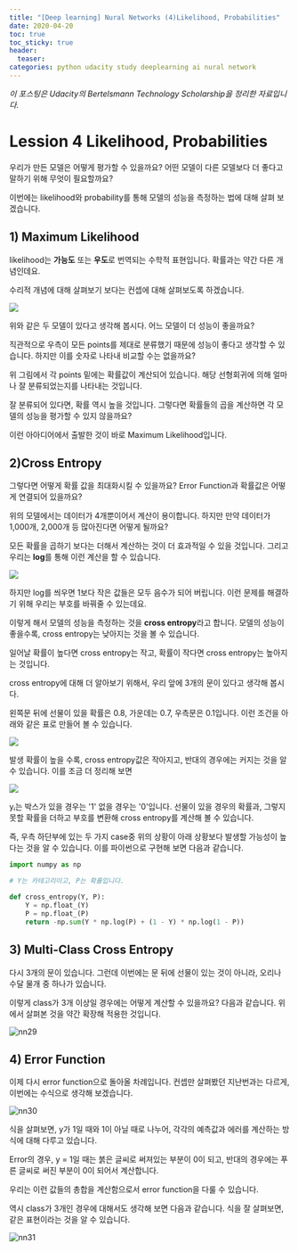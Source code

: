 ```yaml
---
title: "[Deep learning] Nural Networks (4)Likelihood, Probabilities"
date: 2020-04-20
toc: true
toc_sticky: true
header:
  teaser: 
categories: python udacity study deeplearning ai nural network
---
```



*이 포스팅은 Udacity의 Bertelsmann Technology Scholarship을 정리한 자료입니다.*  


# Lession 4 Likelihood, Probabilities

우리가 만든 모델은 어떻게 평가할 수 있을까요? 어떤 모델이 다른 모델보다 더 좋다고 말하기 위해 무엇이 필요할까요?

이번에는 likelihood와 probability를 통해 모델의 성능을 측정하는 법에 대해 살펴 보겠습니다.


## 1) Maximum Likelihood

likelihood는 **가능도** 또는 **우도**로 번역되는 수학적 표현입니다. 확률과는 약간 다른 개념인데요.

수리적 개념에 대해 살펴보기 보다는 컨셉에 대해 살펴보도록 하겠습니다.

![](https://drive.google.com/uc?id=1Tifc3JfF2ELxh9pxzqq7AZV6eCLB1ZTF)

위와 같은 두 모델이 있다고 생각해 봅시다. 어느 모델이 더 성능이 좋을까요?

직관적으로 우측이 모든 points를 제대로 분류했기 때문에 성능이 좋다고 생각할 수 있습니다. 하지만 이를 숫자로 나타내 비교할 수는 없을까요?

위 그림에서 각 points 밑에는 확률값이 계산되어 있습니다. 해당 선형회귀에 의해 얼마나 잘 분류되었는지를 나타내는 것입니다.

잘 분류되어 있다면, 확률 역시 높을 것입니다. 그렇다면 확률들의 곱을 계산하면 각 모델의 성능을 평가할 수 있지 않을까요?

이런 아아디어에서 출발한 것이 바로 Maximum Likelihood입니다.


## 2)Cross Entropy

그렇다면 어떻게 확률 값을 최대화시킬 수 있을까요? Error Function과 확률값은 어떻게 연결되어 있을까요?

위의 모델에서는 데이터가 4개뿐이어서 계산이 용이합니다. 하지만 만약 데이터가 1,000개, 2,000개 등 많아진다면 어떻게 될까요?

모든 확률을 곱하기 보다는 더해서 계산하는 것이 더 효과적일 수 있을 것입니다. 그리고 우리는 **log**를 통해 이런 계산을 할 수 있습니다.

![](https://drive.google.com/uc?id=1WmVHcA-5i1eE6PnBGtY9Kc6wDqCdK2xi)

하지만 log를 씌우면 1보다 작은 값들은 모두 음수가 되어 버립니다. 이런 문제를 해결하기 위해 우리는 부호를 바꿔줄 수 있는데요.

이렇게 해서 모델의 성능을 측정하는 것을 **cross entropy**라고 합니다. 모델의 성능이 좋을수록, cross entropy는 낮아지는 것을 볼 수 있습니다.

일어날 확률이 높다면 cross entropy는 작고, 확률이 작다면 cross entropy는 높아지는 것입니다.

cross entropy에  대해 더 알아보기 위해서, 우리 앞에 3개의 문이 있다고 생각해 봅시다.

왼쪽문 뒤에 선물이 있을 확률은 0.8, 가운데는 0.7, 우측문은 0.1입니다. 이런 조건을 아래와 같은 표로 만들어 볼 수 있습니다.

![](https://drive.google.com/uc?id=1znhK0s-MUbR1l3V7CRELVDR-CIaWxwOF)

발생 확률이 높을 수록, cross entropy값은 작아지고, 반대의 경우에는 커지는 것을 알 수 있습니다. 이를 조금 더 정리해 보면

![](https://drive.google.com/uc?id=1YdvuQEigSDWEWveZyo8oF1DQZXjGXbs8)

yᵢ는 박스가 있을 경우는 '1'  없을 경우는 '0'입니다. 선물이 있을 경우의 확률과, 그렇지 못할 확률을 더하고 부호를 변환해 cross entropy를 계산해 볼 수 있습니다.

즉, 우측 하단부에 있는 두 가지 case중 위의 상황이 아래 상황보다 발생할 가능성이 높다는 것을 알 수 있습니다. 이를 파이썬으로 구현해 보면 다음과 같습니다.

```python
import numpy as np

# Y는 카테고리이고, P는 확률입니다. 

def cross_entropy(Y, P):
    Y = np.float_(Y)
    P = np.float_(P)
    return -np.sum(Y * np.log(P) + (1 - Y) * np.log(1 - P))
```



## 3) Multi-Class Cross Entropy

다시 3개의 문이 있습니다. 그런데 이번에는 문 뒤에 선물이 있는 것이 아니라, 오리나 수달 물개 중 하나가 있습니다. 

이렇게 class가 3개 이상일 경우에는 어떻게 계산할 수 있을까요? 다음과 같습니다. 위에서 살펴본 것을 약간 확장해 적용한 것입니다. 

![nn29](https://drive.google.com/uc?id=1YdvuQEigSDWEWveZyo8oF1DQZXjGXbs8)


## 4) Error Function

이제 다시 error function으로 돌아올 차례입니다. 컨셉만 살펴봤던 지난번과는 다르게, 이번에는 수식으로 생각해 보겠습니다.

![nn30](https://drive.google.com/uc?id=1_ZDzDLWXlIWrTbeeoQOYxm6mKMe9IQ-P)

식을 살펴보면, y가 1일 때와 1이 아닐 때로 나누어, 각각의 예측값과 에러를 계산하는 방식에 대해 다루고 있습니다.

Error의 경우, y = 1일 때는 붉은 글씨로 써져있는 부분이 0이 되고, 반대의 경우에는 푸른 글씨로 써진 부분이 0이 되어서 계산합니다.

우리는 이런 값들의 총합을 계산함으로서 error function을 다룰 수 있습니다. 

역시 class가 3개인 경우에 대해서도 생각해 보면 다음과 같습니다. 식을 잘 살펴보면, 같은 표현이라는 것을 알 수 있습니다. 

![nn31](https://drive.google.com/uc?id=1KF8AVM34_LTuXtJ9ugZBkKUIyPZZARHl)